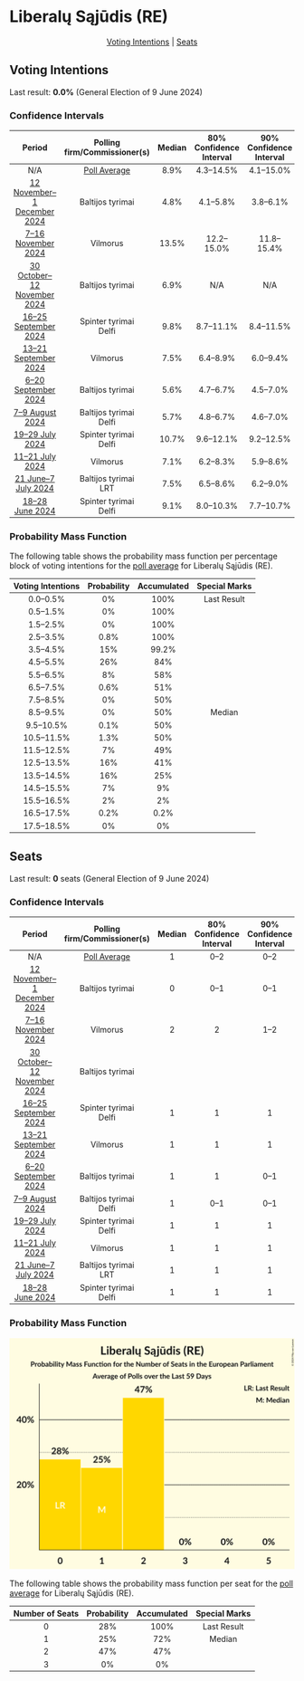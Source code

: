 # Liberalų Sąjūdis (RE)

<p align="center"><a href="#voting-intentions">Voting Intentions</a> | <a href="#seats">Seats</a></p>

## Voting Intentions

Last result: **0.0%** (General Election of 9 June 2024)

### Confidence Intervals

| Period     | Polling firm/Commissioner(s) | Median | 80% Confidence Interval | 90% Confidence Interval | 95% Confidence Interval | 99% Confidence Interval |
|:----------:|:----------------:|:-----------:|:-----------------------:|:-----------------------:|:-----------------------:|:-----------------------:|
| N/A | [Poll Average](average.html) | 8.9% | 4.3–14.5% | 4.1–15.0% | 3.8–15.4% | 3.5–16.2% |
| [12 November–1 December 2024](2024-12-01-Baltijostyrimai.html) | Baltijos tyrimai | 4.8% | 4.1–5.8% | 3.8–6.1% | 3.7–6.3% | 3.3–6.8% |
| [7–16 November 2024](2024-11-16-Vilmorus.html) | Vilmorus | 13.5% | 12.2–15.0% | 11.8–15.4% | 11.5–15.8% | 10.9–16.5% |
| [30 October–12 November 2024](2024-11-12-Baltijostyrimai.html) | Baltijos tyrimai | 6.9% | N/A | N/A | N/A | N/A |
| [16–25 September 2024](2024-09-25-Spintertyrimai.html) | Spinter tyrimai <br> Delfi | 9.8% | 8.7–11.1% | 8.4–11.5% | 8.1–11.8% | 7.6–12.5% |
| [13–21 September 2024](2024-09-21-Vilmorus.html) | Vilmorus | 7.5% | 6.4–8.9% | 6.0–9.4% | 5.8–9.7% | 5.3–10.4% |
| [6–20 September 2024](2024-09-20-Baltijostyrimai.html) | Baltijos tyrimai | 5.6% | 4.7–6.7% | 4.5–7.0% | 4.3–7.3% | 3.9–7.9% |
| [7–9 August 2024](2024-08-09-Baltijostyrimai.html) | Baltijos tyrimai <br> Delfi | 5.7% | 4.8–6.7% | 4.6–7.0% | 4.4–7.3% | 4.0–7.8% |
| [19–29 July 2024](2024-07-29-Spintertyrimai.html) | Spinter tyrimai <br> Delfi | 10.7% | 9.6–12.1% | 9.2–12.5% | 9.0–12.8% | 8.4–13.5% |
| [11–21 July 2024](2024-07-21-Vilmorus.html) | Vilmorus | 7.1% | 6.2–8.3% | 5.9–8.6% | 5.7–8.9% | 5.2–9.4% |
| [21 June–7 July 2024](2024-07-07-Baltijostyrimai.html) | Baltijos tyrimai <br> LRT | 7.5% | 6.5–8.6% | 6.2–9.0% | 6.0–9.3% | 5.6–9.8% |
| [18–28 June 2024](2024-06-28-Spintertyrimai.html) | Spinter tyrimai <br> Delfi | 9.1% | 8.0–10.3% | 7.7–10.7% | 7.5–11.0% | 7.0–11.6% |

### Probability Mass Function

The following table shows the probability mass function per percentage block of voting intentions for the [poll average](average.html) for Liberalų Sąjūdis (RE).

| Voting Intentions | Probability | Accumulated | Special Marks |
|:-----------------:|:-----------:|:-----------:|:-------------:|
| 0.0–0.5% | 0% | 100% | Last Result |
| 0.5–1.5% | 0% | 100% |  |
| 1.5–2.5% | 0% | 100% |  |
| 2.5–3.5% | 0.8% | 100% |  |
| 3.5–4.5% | 15% | 99.2% |  |
| 4.5–5.5% | 26% | 84% |  |
| 5.5–6.5% | 8% | 58% |  |
| 6.5–7.5% | 0.6% | 51% |  |
| 7.5–8.5% | 0% | 50% |  |
| 8.5–9.5% | 0% | 50% | Median |
| 9.5–10.5% | 0.1% | 50% |  |
| 10.5–11.5% | 1.3% | 50% |  |
| 11.5–12.5% | 7% | 49% |  |
| 12.5–13.5% | 16% | 41% |  |
| 13.5–14.5% | 16% | 25% |  |
| 14.5–15.5% | 7% | 9% |  |
| 15.5–16.5% | 2% | 2% |  |
| 16.5–17.5% | 0.2% | 0.2% |  |
| 17.5–18.5% | 0% | 0% |  |


## Seats

Last result: **0** seats (General Election of 9 June 2024)

### Confidence Intervals

| Period     | Polling firm/Commissioner(s) | Median | 80% Confidence Interval | 90% Confidence Interval | 95% Confidence Interval | 99% Confidence Interval |
|:----------:|:----------------:|:------:|:-----------------------:|:-----------------------:|:-----------------------:|:-----------------------:|
| N/A | [Poll Average](average.html) | 1 | 0–2 | 0–2 | 0–2 | 0–2 |
| [12 November–1 December 2024](2024-12-01-Baltijostyrimai.html) | Baltijos tyrimai | 0 | 0–1 | 0–1 | 0–1 | 0–1 |
| [7–16 November 2024](2024-11-16-Vilmorus.html) | Vilmorus | 2 | 2 | 1–2 | 1–2 | 1–2 |
| [30 October–12 November 2024](2024-11-12-Baltijostyrimai.html) | Baltijos tyrimai |  |  |  |  |  |
| [16–25 September 2024](2024-09-25-Spintertyrimai.html) | Spinter tyrimai <br> Delfi | 1 | 1 | 1 | 1 | 1 |
| [13–21 September 2024](2024-09-21-Vilmorus.html) | Vilmorus | 1 | 1 | 1 | 1 | 1 |
| [6–20 September 2024](2024-09-20-Baltijostyrimai.html) | Baltijos tyrimai | 1 | 1 | 0–1 | 0–1 | 0–1 |
| [7–9 August 2024](2024-08-09-Baltijostyrimai.html) | Baltijos tyrimai <br> Delfi | 1 | 0–1 | 0–1 | 0–1 | 0–1 |
| [19–29 July 2024](2024-07-29-Spintertyrimai.html) | Spinter tyrimai <br> Delfi | 1 | 1 | 1 | 1 | 1–2 |
| [11–21 July 2024](2024-07-21-Vilmorus.html) | Vilmorus | 1 | 1 | 1 | 1 | 1 |
| [21 June–7 July 2024](2024-07-07-Baltijostyrimai.html) | Baltijos tyrimai <br> LRT | 1 | 1 | 1 | 1 | 1 |
| [18–28 June 2024](2024-06-28-Spintertyrimai.html) | Spinter tyrimai <br> Delfi | 1 | 1 | 1 | 1 | 1 |

### Probability Mass Function

![Graph with seats probability mass function not yet produced](average-seats-pmf-liberalųsąjūdisre.png "Seats Probability Mass Function")

The following table shows the probability mass function per seat for the [poll average](average.html) for Liberalų Sąjūdis (RE).

| Number of Seats | Probability | Accumulated | Special Marks |
|:---------------:|:-----------:|:-----------:|:-------------:|
| 0 | 28% | 100% | Last Result |
| 1 | 25% | 72% | Median |
| 2 | 47% | 47% |  |
| 3 | 0% | 0% |  |



